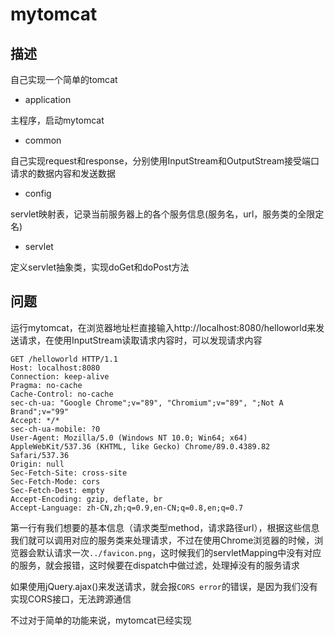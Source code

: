 # mytomcat

## 描述

自己实现一个简单的tomcat

* application

主程序，启动mytomcat

* common

自己实现request和response，分别使用InputStream和OutputStream接受端口请求的数据内容和发送数据

* config

servlet映射表，记录当前服务器上的各个服务信息(服务名，url，服务类的全限定名)

* servlet

定义servlet抽象类，实现doGet和doPost方法



## 问题

运行mytomcat，在浏览器地址栏直接输入http://localhost:8080/helloworld来发送请求，在使用InputStream读取请求内容时，可以发现请求内容

```http
GET /helloworld HTTP/1.1
Host: localhost:8080
Connection: keep-alive
Pragma: no-cache
Cache-Control: no-cache
sec-ch-ua: "Google Chrome";v="89", "Chromium";v="89", ";Not A Brand";v="99"
Accept: */*
sec-ch-ua-mobile: ?0
User-Agent: Mozilla/5.0 (Windows NT 10.0; Win64; x64) AppleWebKit/537.36 (KHTML, like Gecko) Chrome/89.0.4389.82 Safari/537.36
Origin: null
Sec-Fetch-Site: cross-site
Sec-Fetch-Mode: cors
Sec-Fetch-Dest: empty
Accept-Encoding: gzip, deflate, br
Accept-Language: zh-CN,zh;q=0.9,en-CN;q=0.8,en;q=0.7
```

第一行有我们想要的基本信息（请求类型method，请求路径url），根据这些信息我们就可以调用对应的服务类来处理请求，不过在使用Chrome浏览器的时候，浏览器会默认请求一次`../favicon.png`，这时候我们的servletMapping中没有对应的服务，就会报错，这时候要在dispatch中做过滤，处理掉没有的服务请求

如果使用jQuery.ajax()来发送请求，就会报`CORS error`的错误，是因为我们没有实现CORS接口，无法跨源通信

不过对于简单的功能来说，mytomcat已经实现



